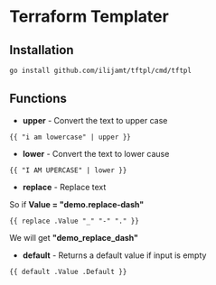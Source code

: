 Terraform Templater
===================

Installation
------------

```bash
go install github.com/ilijamt/tftpl/cmd/tftpl
```

Functions
---------

* **upper** - Convert the text to upper case
```gotemplate
{{ "i am lowercase" | upper }}
```

* **lower** - Convert the text to lower cause
```gotemplate
{{ "I AM UPERCASE" | lower }}
```
* **replace** - Replace text 

So if **Value = "demo.replace-dash"**

```gotemplate
{{ replace .Value "_" "-" "." }}
```

We will get **"demo_replace_dash"**

* **default** - Returns a default value if input is empty

```gotemplate
{{ default .Value .Default }}
```